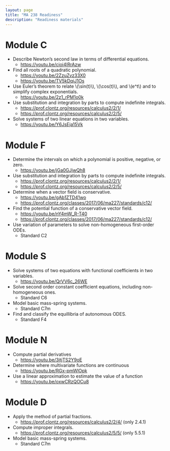 ```yaml
---
layout: page
title: "MA 238 Readiness"
description: "Readiness materials"
---
```


# Module C 

- Describe Newton’s second law in terms of differential equations. 
  - <https://youtu.be/cioi4lRrAzw>
- Find all roots of a quadratic polynomial. 
  - <https://youtu.be/2ZzuZvz33X0> 
  - <https://youtu.be/TV5kDqiJ1Os>
- Use Euler’s theorem to relate \\(\sin(t)\\), \\(\cos(t)\\), and \\(e^t\\)  and to simplify complex exponentials.
  - <https://youtu.be/2z1_rPM1o0k>
- Use substitution and integration by parts to compute indefinite integrals.
  - <https://prof.clontz.org/resources/calculus2/2/1/>
  - <https://prof.clontz.org/resources/calculus2/2/5/>
- Solve systems of two linear equations in two variables.  
  - <https://youtu.be/Y6JsEja15Vk>

# Module F 

- Determine the intervals on which a polynomial is positive, negative, or zero.
  - <https://youtu.be/jGa0GJjwQh8>
- Use substitution and integration by parts to compute indefinite integrals.
  - <https://prof.clontz.org/resources/calculus2/2/1/>
  - <https://prof.clontz.org/resources/calculus2/2/5/>
- Determine when a vector field is conservative.
  - <https://youtu.be/gAb1ZTD41wo>
  - <https://prof.clontz.org/classes/2017/06/ma227/standards/c12/>
- Find the potential function of a conservative vector field.
  - <https://youtu.be/nY4mW_R-T40>
  - <https://prof.clontz.org/classes/2017/06/ma227/standards/c12/>
- Use variation of parameters to solve non-homogeneous first-order ODEs.
  - Standard C2

# Module S

- Solve systems of two equations with functional coefficients in two variables.
  - <https://youtu.be/QrVV6c_26WE>
- Solve second order constant coefficient equations, including non-homogeneous ones.
  - Standard C6
- Model basic mass-spring systems.
  - Standard C7m
- Find and classify the equillibria of autonomous ODES.
  - Standard F4

# Module N 

- Compute partial derivatives
  - <https://youtu.be/3itjTS2Y9oE>
- Determine where multivariate functions are continuous
  - <https://youtu.be/RGx-pmWlOpk>
- Use a linear approximation to estimate the value of a function
  - <https://youtu.be/oxwCRzQOCu8>

# Module D
- Apply the method of partial fractions.
  - <https://prof.clontz.org/resources/calculus2/2/4/> (only 2.4.1)
- Compute improper integrals.
  - <https://prof.clontz.org/resources/calculus2/5/5/> (only 5.5.1)
- Model basic mass-spring systems.
  - Standard C7m
